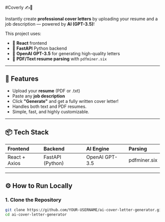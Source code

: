 #Coverly ✍️🤖

Instantly create **professional cover letters** by uploading your resume and a job description — powered by **AI (GPT-3.5)**!

This project uses:
- 🚀 **React** frontend
- 🐍 **FastAPI** Python backend
- 🤖 **OpenAI GPT-3.5** for generating high-quality letters
- 📄 **PDF/Text resume parsing** with `pdfminer.six`

---

## 🎯 Features
- Upload your **resume** (PDF or .txt)
- Paste any **job description**
- Click **"Generate"** and get a fully written cover letter!
- Handles both text and PDF resumes.
- Simple, fast, and highly customizable.

---

## 📦 Tech Stack
| Frontend | Backend | AI Engine | Parsing |
|:---|:---|:---|:---|
| React + Axios | FastAPI (Python) | OpenAI GPT-3.5 | pdfminer.six |

---

## ⚙️ How to Run Locally

### 1. Clone the Repository
```bash
git clone https://github.com/YOUR-USERNAME/ai-cover-letter-generator.git
cd ai-cover-letter-generator

